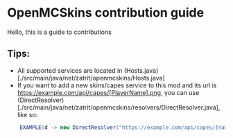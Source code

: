 # OpenMCSkins contribution guide

Hello, this is a guide to contributions

## Tips:
* All supported services are located in (Hosts.java)[./src/main/java/net/zatrit/openmcskins/Hosts.java]
* If you want to add a new skins/capes service to this mod and its url is https://example.com/api/capes/[PlayerName].png,
you can use (DirectResolver)[./src/main/java/net/zatrit/openmcskins/resolvers/DirectResolver.java], like so:
```java
    EXAMPLE(d -> new DirectResolver("https://example.com/api/capes/{name}.png", MinecraftProfileTexture.Type.CAPE))
```
